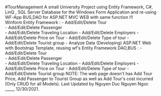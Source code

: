 #TourManagement
A small University Project using Entity Framework, C#, LinQ , SQL Server Database for the Windows Form Application and re-using WF-App BUS,DAO for ASP.NET MVC WEB with same function !!!   
Winform Entity Framework : - Add/Edit/Delete Tour  
                           - Add/Edit/Delete Passenger  
                           - Add/Edit/Delete Traveling Location
                           - Add/Edit/Delete Employers 
                           - Add/Edit/Delete Price on  Tour 
                           - Add/Edit/Delete Type of tour
                           - Add/Edit/Delete Tourist group
                           - Analyze Data (Developing)
ASP.NET Web with Bootstrap Template, reusing wf's Entity Framework DAO,BUS : - Add/Edit/Delete Tour  
                                                  - Add/Edit/Delete Passenger  
                                                  - Add/Edit/Delete Traveling Location
                                                  - Add/Edit/Delete Employers 
                                                  - Add/Edit/Delete Price on  Tour 
                                                  - Add/Edit/Delete Type of tour
                                                  - Add/Edit/Delete Tourist group
NOTE: The web page doesn't has Add Tour Price, Add Passenger to Tourist Group as well as Add Tour's cost incurred (Only CRUD for all Models).
Last Updated by Nguyen Duc Nguyen Ngoc _____ 12/30/2021.
